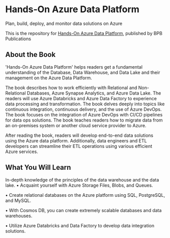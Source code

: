 # Hands-On Azure Data Platform

Plan, build, deploy, and monitor data solutions on Azure

This is the repository for [Hands-On Azure Data Platform](https://bpbonline.com/products/hands-on-azure-data-platform?_pos=1&_sid=06541845d&_ss=r), published by BPB Publications
## About the Book
'Hands-On Azure Data Platform' helps readers get a fundamental understanding of the Database, Data Warehouse, and Data Lake and their management on the Azure Data Platform.

The book describes how to work efficiently with Relational and Non-Relational Databases, Azure Synapse Analytics, and Azure Data Lake. The readers will use Azure Databricks and Azure Data Factory to experience data processing and transformation. The book delves deeply into topics like continuous integration, continuous delivery, and the use of Azure DevOps. The book focuses on the integration of Azure DevOps with CI/CD pipelines for data ops solutions. The book teaches readers how to migrate data from an on-premises system or another cloud service provider to Azure.

After reading the book, readers will develop end-to-end data solutions using the Azure data platform. Additionally, data engineers and ETL developers can streamline their ETL operations using various efficient Azure services.

## What You Will Learn
In-depth knowledge of the principles of the data warehouse and the data lake.
•	 Acquaint yourself with Azure Storage Files, Blobs, and Queues.

•	 Create relational databases on the Azure platform using SQL, PostgreSQL, and MySQL.

•	 With Cosmos DB, you can create extremely scalable databases and data warehouses.

•	 Utilize Azure Databricks and Data Factory to develop data integration solutions.
